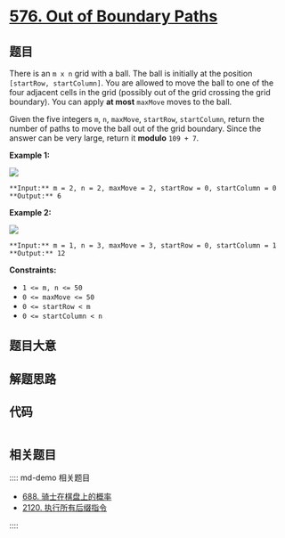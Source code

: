 # [576. Out of Boundary Paths](https://leetcode.com/problems/out-of-boundary-paths)

## 题目

There is an `m x n` grid with a ball. The ball is initially at the position
`[startRow, startColumn]`. You are allowed to move the ball to one of the four
adjacent cells in the grid (possibly out of the grid crossing the grid
boundary). You can apply **at most** `maxMove` moves to the ball.

Given the five integers `m`, `n`, `maxMove`, `startRow`, `startColumn`, return
the number of paths to move the ball out of the grid boundary. Since the
answer can be very large, return it **modulo** `109 + 7`.



**Example 1:**

![](https://assets.leetcode.com/uploads/2021/04/28/out_of_boundary_paths_1.png)

    
    
    **Input:** m = 2, n = 2, maxMove = 2, startRow = 0, startColumn = 0
    **Output:** 6
    

**Example 2:**

![](https://assets.leetcode.com/uploads/2021/04/28/out_of_boundary_paths_2.png)

    
    
    **Input:** m = 1, n = 3, maxMove = 3, startRow = 0, startColumn = 1
    **Output:** 12
    



**Constraints:**

  * `1 <= m, n <= 50`
  * `0 <= maxMove <= 50`
  * `0 <= startRow < m`
  * `0 <= startColumn < n`


## 题目大意

## 解题思路

## 代码

```javascript

```

## 相关题目

:::: md-demo 相关题目
- [688. 骑士在棋盘上的概率](https://leetcode.com/problems/knight-probability-in-chessboard)
- [2120. 执行所有后缀指令](https://leetcode.com/problems/execution-of-all-suffix-instructions-staying-in-a-grid)

::::
